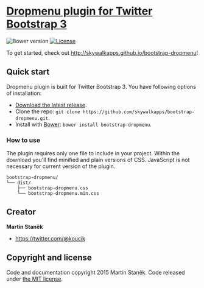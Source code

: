 # [Dropmenu plugin for Twitter Bootstrap 3](http://skywalkapps.github.io/bootstrap-dropmenu)
![Bower version](https://img.shields.io/bower/v/bootstrap.svg?style=flat)
[![License](https://img.shields.io/badge/license-MIT-brightgreen.svg?style=flat)](LICENSE)

To get started, check out <http://skywalkapps.github.io/bootstrap-dropmenu>!

## Quick start

Dropmenu plugin is built for Twitter Bootstrap 3. You have following options of installation:

- [Download the latest release](https://github.com/skywalkapps/bootstrap-dropmenu/archive/v0.1.0.zip).
- Clone the repo: `git clone https://github.com/skywalkapps/bootstrap-dropmenu.git`.
- Install with [Bower](http://bower.io): `bower install bootstrap-dropmenu`.

### How to use

The plugin requires only one file to include in your project. Within the download you'll find minified and plain versions of CSS. JavaScript is not necessary for current version of the plugin.

```
bootstrap-dropmenu/
└── dist/
    ├── bootstrap-dropmenu.css
    └── bootstrap-dropmenu.min.css
```

## Creator

**Martin Staněk**

- <https://twitter.com/@koucik>

## Copyright and license

Code and documentation copyright 2015 Martin Staněk. Code released under [the MIT license](https://github.com/skywalkapps/bootstrap-dropmenu/blob/master/LICENSE).
